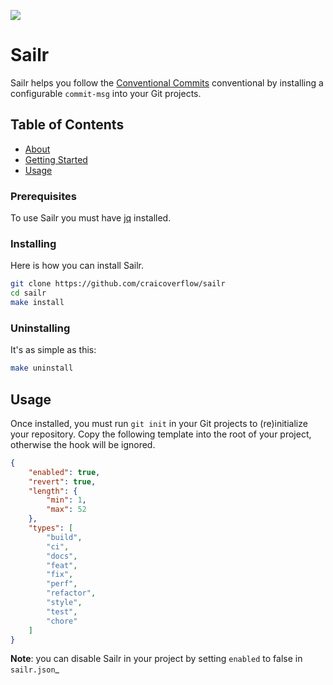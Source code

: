 ![](https://www.codetriage.com/craicoverflow/sailr/badges/users.svg)

# Sailr

Sailr helps you follow the [Conventional Commits](https://www.conventionalcommits.org) conventional by installing a configurable `commit-msg` into your Git projects.

## Table of Contents
+ [About](#about)
+ [Getting Started](#getting_started)
+ [Usage](#usage)

### Prerequisites

To use Sailr you must have [jq](https://stedolan.github.io/jq/download/) installed.

### Installing

Here is how you can install Sailr.

```sh
git clone https://github.com/craicoverflow/sailr
cd sailr
make install
```

### Uninstalling

It's as simple as this:

```sh
make uninstall
```

## Usage <a name = "usage"></a>

Once installed, you must run `git init` in your Git projects to (re)initialize your repository. Copy the following template into the root of your project, otherwise the hook will be ignored.

```json
{
    "enabled": true,
    "revert": true,
    "length": {
        "min": 1,
        "max": 52
    },
    "types": [
        "build",
        "ci",
        "docs",
        "feat",
        "fix",
        "perf",
        "refactor",
        "style",
        "test",
        "chore"
    ]
}
```

**Note**: you can disable Sailr in your project by setting `enabled` to false in `sailr.json`_

